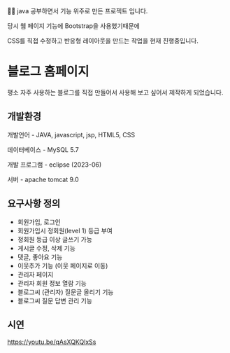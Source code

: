 👩‍💻 java 공부하면서 기능 위주로  만든 프로젝트 입니다.


당시 웹 페이지 기능에 Bootstrap을 사용했기때문에


CSS를 직접 수정하고 반응형 레이아웃을 만드는 작업을 현재 진행중입니다.



# 블로그 홈페이지
평소 자주 사용하는 블로그를 직접 만들어서 사용해 보고 싶어서 제작하게 되었습니다.

## 개발환경
개발언어 -  JAVA, javascript, jsp, HTML5, CSS


데이터베이스 - MySQL 5.7


개발 프로그램 - eclipse (2023-06)


서버 -  apache tomcat 9.0




## 요구사항 정의
- 회원가입, 로그인
- 회원가입시 정회원(level 1) 등급 부여
- 정회원 등급 이상 글쓰기 가능
- 게시글 수정, 삭제 기능
- 댓글, 좋아요 기능
- 이웃추가 기능 (이웃 페이지로 이동)
- 관리자 페이지
- 관리자 회원 정보 열람 기능
- 블로그씨 (관리자) 질문글 올리기 기능
- 블로그씨 질문 답변 관리 기능




## 시연
https://youtu.be/qAsXQKQlxSs
